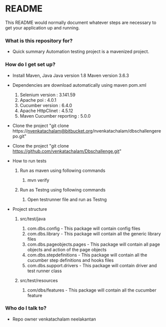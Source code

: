 # README #

This README would normally document whatever steps are necessary to get your application up and running.

### What is this repository for? ###

* Quick summary
	Automation testing project is a mavenized project.


### How do I get set up? ###

* Install Maven, Java
	Java version 1.8
	Maven version 3.6.3
	
* Dependencies are download automatically using maven pom.xml
	1. Selenium version : 3.141.59
	2. Apache poi : 4.0.1
	3. Cucumber version : 6.4.0
	4. Apache HttpClinet : 4.5.12
	5. Maven Cucumber reporting : 5.0.0

* Clone the project "git clone https://nvenkatachalam@bitbucket.org/nvenkatachalam/dbschallengerepo.git"
* Clone the project "git clone https://github.com/venkatachalam/Dbschallenge.git"

* How to run tests
	1. Run as maven using following commands
		1. mvn verify
	
	2. Run as Testng using following commands
	 	1. Open testrunner file and run as Testng
	
* Project structure
	1. src/test/java
		1. com.dbs.config - This package will contain config files
		2. com.dbs.library - This package will contain all the generic library files
		3. com.dbs.pageobjects.pages - This package will contain all page objects and action of the page objects
		4. com.dbs.stepdefinitions - This package will contain all the cucumber step definitions and hooks files
		5. com.dbs.support.drivers - This package will contain driver and test runner class

	2. src/test/resources
		1. com/dbs/features - This package will contain all the cucumber feature

### Who do I talk to? ###

* Repo owner venkatachalam neelakantan
